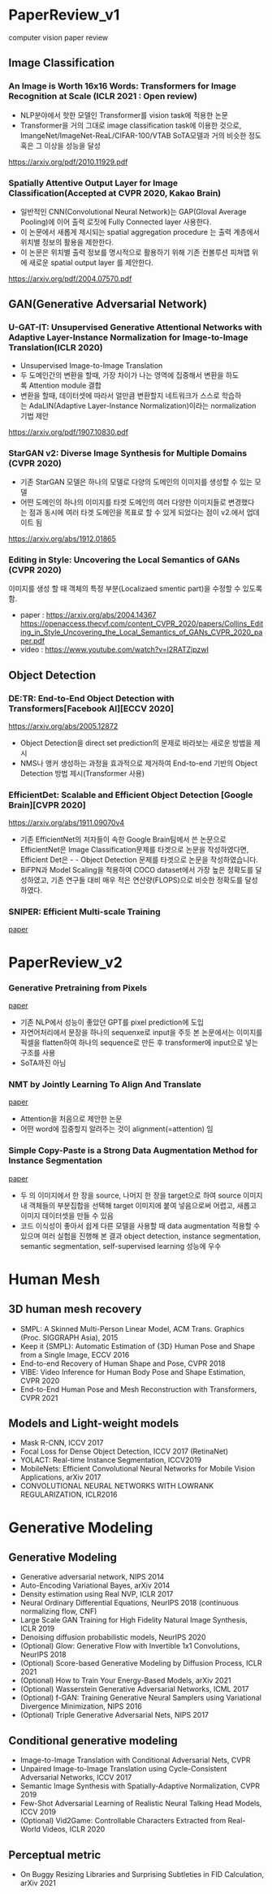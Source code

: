 # PaperReview_v1 
computer vision paper review

## Image Classification 
### An Image is Worth 16x16 Words: Transformers for Image Recognition at Scale (ICLR 2021 : Open review)
- NLP분야에서 핫한 모델인 Transformer를 vision task에 적용한 논문
- Transformer을 거의 그대로 image classification task에 이용한 것으로, ImangeNet/ImageNet-ReaL/CIFAR-100/VTAB SoTA모델과 거의 비슷한 정도 혹은 그 이상을 성능을 달성

https://arxiv.org/pdf/2010.11929.pdf

### Spatially Attentive Output Layer for Image Classification(Accepted at CVPR 2020, Kakao Brain)
- 일반적인 CNN(Convolutional Neural Network)는 GAP(Gloval Average Pooling)에 이어 출력 로짓에 Fully Connected layer 사용한다.
- 이 논문에서 새롭게 제시되는 spatial aggregation procedure 는 출력 계층에서 위치별 정보의 활용을 제한한다.
- 이 논문은 위치별 출력 정보를 명시적으로 활용하기 위해 기존 컨볼루션 피쳐맵 위에 새로운 spatial output layer 를 제안한다.

https://arxiv.org/pdf/2004.07570.pdf

## GAN(Generative Adversarial Network)
### U-GAT-IT: Unsupervised Generative Attentional Networks with Adaptive Layer-Instance Normalization for Image-to-Image Translation(ICLR 2020)
- Unsupervised Image-to-Image Translation
- 두 도메인간의 변환을 할때, 가장 차이가 나는 영역에 집중해서 변환을 하도록 Attention module 결합
- 변환을 할때, 데이터셋에 따라서 얼만큼 변환할지 네트워크가 스스로 학습하는 AdaLIN(Adaptive Layer-Instance Normalization)이라는 normalization 기법 제안

https://arxiv.org/pdf/1907.10830.pdf

### StarGAN v2: Diverse Image Synthesis for Multiple Domains (CVPR 2020)
- 기존 StarGAN 모델은 하나의 모델로 다양의 도메인의 이미지를 생성할 수 있는 모델
- 어떤 도메인의 하나의 이미지를 타겟 도메인의 여러 다양한 이미지들로 변경했다는 점과 동시에 여러 타겟 도메인을 목표로 할 수 있게 되었다는 점이 v2.에서 업데이트 됨


https://arxiv.org/abs/1912.01865


### Editing in Style: Uncovering the Local Semantics of GANs (CVPR 2020)
이미지를 생성 할 때 객체의 특정 부분(Localizaed smentic part)을 수정할 수 있도록 함.

* paper : https://arxiv.org/abs/2004.14367  
https://openaccess.thecvf.com/content_CVPR_2020/papers/Collins_Editing_in_Style_Uncovering_the_Local_Semantics_of_GANs_CVPR_2020_paper.pdf
* video : https://www.youtube.com/watch?v=l2RATZjpzwI


## Object Detection
### DE:TR: End-to-End Object Detection with Transformers[Facebook AI][ECCV 2020]
https://arxiv.org/abs/2005.12872   
- Object Detection을 direct set prediction의 문제로 바라보는 새로운 방법을 제시
- NMS나 앵커 생성하는 과정을 효과적으로 제거하여 End-to-end 기반의 Object Detection 방법 제시(Transformer 사용)

### EfficientDet: Scalable and Efficient Object Detection [Google Brain][CVPR 2020]
https://arxiv.org/abs/1911.09070v4   
- 기존 EfficientNet의 저자들이 속한 Google Brain팀에서 쓴 논문으로 EfficientNet은 Image Classification문제를 타겟으로 논문을 작성하였다면, Efficient Det은 - - Object Detection 문제를 타겟으로 논문을 작성하였습니다.
- BiFPN과 Model Scaling을 적용하여 COCO dataset에서 가장 높은 정확도를 달성하였고, 기존 연구들 대비 매우 적은 연산량(FLOPS)으로 비슷한 정확도를 달성하였다.

### SNIPER: Efficient Multi-scale Training
[paper](https://arxiv.org/pdf/1805.09300v3.pdf)


# PaperReview_v2
### Generative Pretraining from Pixels
[paper](https://cdn.openai.com/papers/Generative_Pretraining_from_Pixels_V2.pdf)
- 기존 NLP에서 성능이 좋았던 GPT를 pixel prediction에 도입
- 자연어처리에서 문장을 하나의 sequenxe로 input을 주듯 본 논문에서는 이미지를 픽셀을 flatten하여 하나의 sequence로 만든 후 transformer에 input으로 넣는 구조를 사용
- SoTA까진 아님

### NMT by Jointly Learning To Align And Translate
[paper](https://arxiv.org/abs/1409.0473)
- Attention을 처음으로 제안한 논문
- 어떤 word에 집중할지 알려주는 것이 alignment(=attention) 임

### Simple Copy-Paste is a Strong Data Augmentation Method for Instance Segmentation
[paper](https://arxiv.org/pdf/2012.07177v1.pdf)
- 두 의 이미지에서 한 장을 source, 나머지 한 장을 target으로 하여 source 이미지 내 객체들의 부분집합을 선택해 target 이미지에 붙여 넣음으로써 어렵고, 새롭고 이미지 데이터셋을 만들 수 있음
- 코드 이식성이 좋아서 쉽게 다른 모델을 사용할 때 data augmentation 적용할 수 있으며 여러 실험을 진행해 본 결과 object detection, instance segmentation, semantic segmentation, self-supervised learning 성능에 우수

# Human Mesh
## 3D human mesh recovery
- SMPL: A Skinned Multi-Person Linear Model, ACM Trans. Graphics (Proc. SIGGRAPH Asia), 2015
- Keep it {SMPL}: Automatic Estimation of {3D} Human Pose and Shape from a Single Image, ECCV 2016
- End-to-end Recovery of Human Shape and Pose, CVPR 2018
- VIBE: Video Inference for Human Body Pose and Shape Estimation, CVPR 2020
- End-to-End Human Pose and Mesh Reconstruction with Transformers, CVPR 2021

## Models and Light-weight models
- Mask R-CNN, ICCV 2017
- Focal Loss for Dense Object Detection, ICCV 2017 (RetinaNet)
- YOLACT: Real-time Instance Segmentation, ICCV2019
- MobileNets: Efficient Convolutional Neural Networks for Mobile Vision Applications, arXiv 2017
- CONVOLUTIONAL NEURAL NETWORKS WITH LOWRANK REGULARIZATION, ICLR2016

# Generative Modeling
## Generative Modeling
- Generative adversarial network, NIPS 2014
- Auto-Encoding Variational Bayes, arXiv 2014
- Density estimation using Real NVP, ICLR 2017
- Neural Ordinary Differential Equations, NeurIPS 2018 (continuous normalizing flow, CNF)
- Large Scale GAN Training for High Fidelity Natural Image Synthesis, ICLR 2019
- Denoising diffusion probabilistic models, NeurIPS 2020
- (Optional) Glow: Generative Flow with Invertible 1x1 Convolutions, NeurIPS 2018
- (Optional) Score-based Generative Modeling by Diffusion Process, ICLR 2021
- (Optional) How to Train Your Energy-Based Models, arXiv 2021
- (Optional) Wasserstein Generative Adversarial Networks, ICML 2017
- (Optional) f-GAN: Training Generative Neural Samplers using Variational Divergence Minimization, NIPS 2016
- (Optional) Triple Generative Adversarial Nets, NIPS 2017

## Conditional generative modeling
- Image-to-Image Translation with Conditional Adversarial Nets, CVPR
- Unpaired Image-to-Image Translation using Cycle-Consistent Adversarial Networks, ICCV 2017
- Semantic Image Synthesis with Spatially-Adaptive Normalization, CVPR 2019
- Few-Shot Adversarial Learning of Realistic Neural Talking Head Models, ICCV 2019
- (Optional) Vid2Game: Controllable Characters Extracted from Real-World Videos, ICLR 2020

## Perceptual metric
- On Buggy Resizing Libraries and Surprising Subtleties in FID Calculation, arXiv 2021
